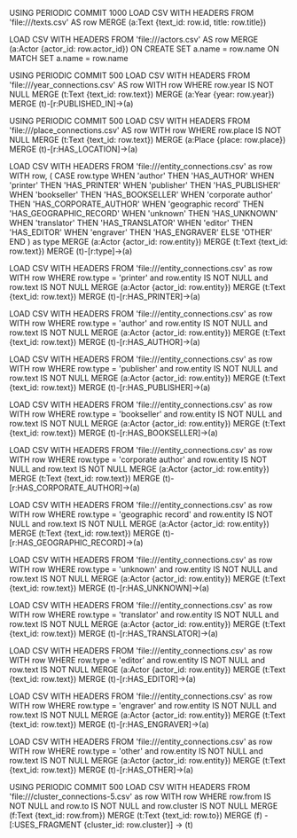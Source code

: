 USING PERIODIC COMMIT 1000
LOAD CSV WITH HEADERS FROM 'file:///texts.csv' AS row
MERGE (a:Text {text_id: row.id, title: row.title})

LOAD CSV WITH HEADERS FROM 'file:///actors.csv' AS row
MERGE (a:Actor {actor_id: row.actor_id})
ON CREATE SET a.name = row.name
ON MATCH SET a.name = row.name

USING PERIODIC COMMIT 500
LOAD CSV WITH HEADERS FROM 'file:///year_connections.csv' AS row
WITH row WHERE row.year IS NOT NULL
MERGE (t:Text {text_id: row.text})
MERGE (a:Year {year: row.year})
MERGE (t)-[r:PUBLISHED_IN]->(a)

USING PERIODIC COMMIT 500
LOAD CSV WITH HEADERS FROM 'file:///place_connections.csv' AS row
WITH row WHERE row.place IS NOT NULL
MERGE (t:Text {text_id: row.text})
MERGE (a:Place {place: row.place})
MERGE (t)-[r:HAS_LOCATION]->(a)

LOAD CSV WITH HEADERS FROM 'file:///entity_connections.csv' as row
WITH row, (
CASE row.type
WHEN 'author' THEN 'HAS_AUTHOR'
WHEN 'printer' THEN 'HAS_PRINTER'
WHEN 'publisher' THEN 'HAS_PUBLISHER'
WHEN 'bookseller' THEN 'HAS_BOOKSELLER'
WHEN 'corporate author' THEN 'HAS_CORPORATE_AUTHOR'
WHEN 'geographic record' THEN 'HAS_GEOGRAPHIC_RECORD'
WHEN 'unknown' THEN 'HAS_UNKNOWN'
WHEN 'translator' THEN 'HAS_TRANSLATOR'
WHEN 'editor' THEN 'HAS_EDITOR'
WHEN 'engraver' THEN 'HAS_ENGRAVER'
ELSE 'OTHER' END
) as type
MERGE (a:Actor {actor_id: row.entity})
MERGE (t:Text {text_id: row.text})
MERGE (t)-[r:type]->(a)

LOAD CSV WITH HEADERS FROM 'file:///entity_connections.csv' as row
WITH row WHERE row.type = 'printer' and row.entity IS NOT NULL and row.text IS NOT NULL
MERGE (a:Actor {actor_id: row.entity})
MERGE (t:Text {text_id: row.text})
MERGE (t)-[r:HAS_PRINTER]->(a)

LOAD CSV WITH HEADERS FROM 'file:///entity_connections.csv' as row
WITH row WHERE row.type = 'author' and row.entity IS NOT NULL and row.text IS NOT NULL
MERGE (a:Actor {actor_id: row.entity})
MERGE (t:Text {text_id: row.text})
MERGE (t)-[r:HAS_AUTHOR]->(a)

LOAD CSV WITH HEADERS FROM 'file:///entity_connections.csv' as row
WITH row WHERE row.type = 'publisher' and row.entity IS NOT NULL and row.text IS NOT NULL
MERGE (a:Actor {actor_id: row.entity})
MERGE (t:Text {text_id: row.text})
MERGE (t)-[r:HAS_PUBLISHER]->(a)

LOAD CSV WITH HEADERS FROM 'file:///entity_connections.csv' as row
WITH row WHERE row.type = 'bookseller' and row.entity IS NOT NULL and row.text IS NOT NULL
MERGE (a:Actor {actor_id: row.entity})
MERGE (t:Text {text_id: row.text})
MERGE (t)-[r:HAS_BOOKSELLER]->(a)

LOAD CSV WITH HEADERS FROM 'file:///entity_connections.csv' as row
WITH row WHERE row.type = 'corporate author' and row.entity IS NOT NULL and row.text IS NOT NULL
MERGE (a:Actor {actor_id: row.entity})
MERGE (t:Text {text_id: row.text})
MERGE (t)-[r:HAS_CORPORATE_AUTHOR]->(a)

LOAD CSV WITH HEADERS FROM 'file:///entity_connections.csv' as row
WITH row WHERE row.type = 'geographic record' and row.entity IS NOT NULL and row.text IS NOT NULL
MERGE (a:Actor {actor_id: row.entity})
MERGE (t:Text {text_id: row.text})
MERGE (t)-[r:HAS_GEOGRAPHIC_RECORD]->(a)

LOAD CSV WITH HEADERS FROM 'file:///entity_connections.csv' as row
WITH row WHERE row.type = 'unknown' and row.entity IS NOT NULL and row.text IS NOT NULL
MERGE (a:Actor {actor_id: row.entity})
MERGE (t:Text {text_id: row.text})
MERGE (t)-[r:HAS_UNKNOWN]->(a)

LOAD CSV WITH HEADERS FROM 'file:///entity_connections.csv' as row
WITH row WHERE row.type = 'translator' and row.entity IS NOT NULL and row.text IS NOT NULL
MERGE (a:Actor {actor_id: row.entity})
MERGE (t:Text {text_id: row.text})
MERGE (t)-[r:HAS_TRANSLATOR]->(a)

LOAD CSV WITH HEADERS FROM 'file:///entity_connections.csv' as row
WITH row WHERE row.type = 'editor' and row.entity IS NOT NULL and row.text IS NOT NULL
MERGE (a:Actor {actor_id: row.entity})
MERGE (t:Text {text_id: row.text})
MERGE (t)-[r:HAS_EDITOR]->(a)

LOAD CSV WITH HEADERS FROM 'file:///entity_connections.csv' as row
WITH row WHERE row.type = 'engraver' and row.entity IS NOT NULL and row.text IS NOT NULL
MERGE (a:Actor {actor_id: row.entity})
MERGE (t:Text {text_id: row.text})
MERGE (t)-[r:HAS_ENGRAVER]->(a)


LOAD CSV WITH HEADERS FROM 'file:///entity_connections.csv' as row
WITH row WHERE row.type = 'other' and row.entity IS NOT NULL and row.text IS NOT NULL
MERGE (a:Actor {actor_id: row.entity})
MERGE (t:Text {text_id: row.text})
MERGE (t)-[r:HAS_OTHER]->(a)

USING PERIODIC COMMIT 500
LOAD CSV WITH HEADERS FROM 'file:///cluster_connections-5.csv' as row
WITH row WHERE row.from IS NOT NULL and row.to IS NOT NULL and row.cluster IS NOT NULL
MERGE (f:Text {text_id: row.from})
MERGE (t:Text {text_id: row.to})
MERGE (f) - [:USES_FRAGMENT {cluster_id: row.cluster}] -> (t)
